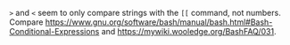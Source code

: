 `>` and `<` seem to only compare strings with the `[[` command, not numbers. Compare https://www.gnu.org/software/bash/manual/bash.html#Bash-Conditional-Expressions and https://mywiki.wooledge.org/BashFAQ/031.
